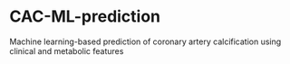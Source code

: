 # CAC-ML-prediction
Machine learning-based prediction of coronary artery calcification using clinical and metabolic features
